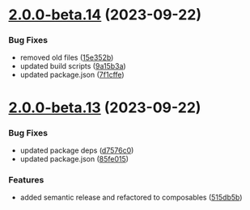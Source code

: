 # [2.0.0-beta.14](https://github.com/vue-interface/btn-dropdown/compare/v2.0.0-beta.13...v2.0.0-beta.14) (2023-09-22)


### Bug Fixes

* removed old files ([15e352b](https://github.com/vue-interface/btn-dropdown/commit/15e352bb9604b7ab61af583f174a24028baf41b0))
* updated build scripts ([9a15b3a](https://github.com/vue-interface/btn-dropdown/commit/9a15b3a929e791828e87e1fe9ce67352966dd571))
* updated package.json ([7f1cffe](https://github.com/vue-interface/btn-dropdown/commit/7f1cffe50a49489382ad7891f02502aa14cce8b9))

# [2.0.0-beta.13](https://github.com/vue-interface/btn-dropdown/compare/v2.0.0-beta.12...v2.0.0-beta.13) (2023-09-22)


### Bug Fixes

* updated package deps ([d7576c0](https://github.com/vue-interface/btn-dropdown/commit/d7576c024b415ce03eec9494e0fba656bbc1f110))
* updated package.json ([85fe015](https://github.com/vue-interface/btn-dropdown/commit/85fe015201f683f7194533c5033a7ff56b169547))


### Features

* added semantic release and refactored to composables ([515db5b](https://github.com/vue-interface/btn-dropdown/commit/515db5b8206fcab9fd5fdf89f531885c64d22820))
